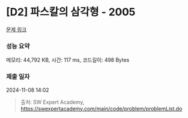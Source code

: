# [D2] 파스칼의 삼각형 - 2005 

[문제 링크](https://swexpertacademy.com/main/code/problem/problemDetail.do?contestProbId=AV5P0-h6Ak4DFAUq) 

### 성능 요약

메모리: 44,792 KB, 시간: 117 ms, 코드길이: 498 Bytes

### 제출 일자

2024-11-08 14:02



> 출처: SW Expert Academy, https://swexpertacademy.com/main/code/problem/problemList.do